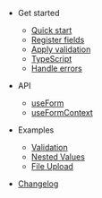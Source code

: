 <!-- markdownlint-disable first-line-h1 -->

- Get started

  - [Quick start](quickstart?id=quick-start)
  - [Register fields](quickstart?id=register-fields)
  - [Apply validation](quickstart?id=apply-validation)
  - [TypeScript](quickstart?id=typescript)
  - [Handle errors](quickstart?id=handle-errors)

- API

  - [useForm](api/use_form)
  - [useFormContext](api/use_form_context)

- Examples

  - [Validation](examples/validation.md)
  - [Nested Values](examples/nested_values.md)
  - [File Upload](examples/file_upload.md)

- [Changelog](changelog.md)
